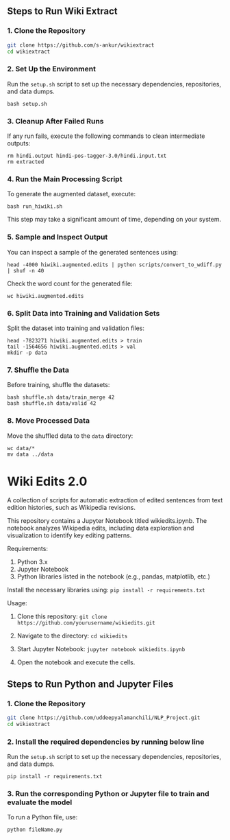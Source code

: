 ## **Steps to Run Wiki Extract**

### **1. Clone the Repository**
```bash
git clone https://github.com/s-ankur/wikiextract
cd wikiextract
```

### **2. Set Up the Environment**

Run the `setup.sh` script to set up the necessary dependencies, repositories, and data dumps.

```
bash setup.sh
```

### **3. Cleanup After Failed Runs**

If any run fails, execute the following commands to clean intermediate outputs:

```
rm hindi.output hindi-pos-tagger-3.0/hindi.input.txt
rm extracted
```

### **4. Run the Main Processing Script**

To generate the augmented dataset, execute:

```
bash run_hiwiki.sh
```

This step may take a significant amount of time, depending on your system.

### **5. Sample and Inspect Output**

You can inspect a sample of the generated sentences using:

```
head -4000 hiwiki.augmented.edits | python scripts/convert_to_wdiff.py | shuf -n 40
```

Check the word count for the generated file:

```
wc hiwiki.augmented.edits
```

### **6. Split Data into Training and Validation Sets**

Split the dataset into training and validation files:

```
head -7823271 hiwiki.augmented.edits > train
tail -1564656 hiwiki.augmented.edits > val
mkdir -p data
```

### **7. Shuffle the Data**

Before training, shuffle the datasets:

```
bash shuffle.sh data/train_merge 42
bash shuffle.sh data/valid 42
```

### **8. Move Processed Data**

Move the shuffled data to the `data` directory:

```
wc data/*
mv data ../data
```

Wiki Edits 2.0
==============

A collection of scripts for automatic extraction of edited sentences from text
edition histories, such as Wikipedia revisions.

This repository contains a Jupyter Notebook titled wikiedits.ipynb. The notebook analyzes Wikipedia edits, including data exploration and visualization to identify key editing patterns.

Requirements:
1. Python 3.x
2. Jupyter Notebook
3. Python libraries listed in the notebook (e.g., pandas, matplotlib, etc.)

Install the necessary libraries using:
`pip install -r requirements.txt`

Usage:

1. Clone this repository:
`git clone https://github.com/yourusername/wikiedits.git`

2. Navigate to the directory:
`cd wikiedits`

3. Start Jupyter Notebook:
`jupyter notebook wikiedits.ipynb`

4. Open the notebook and execute the cells.



## **Steps to Run Python and Jupyter Files**

### **1. Clone the Repository**
```bash
git clone https://github.com/uddeepyalamanchili/NLP_Project.git
cd wikiextract
```

### **2. Install the required dependencies by running below line**

Run the `setup.sh` script to set up the necessary dependencies, repositories, and data dumps.

```
pip install -r requirements.txt
```

### **3. Run the corresponding Python or Jupyter file to train and evaluate the model**

To run a Python file, use:

```
python fileName.py
```